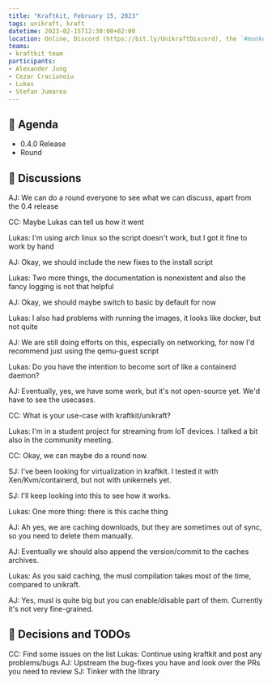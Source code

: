 ```yaml
---
title: "Kraftkit, February 15, 2023"
tags: unikraft, kraft
datetime: 2023-02-15T12:30:00+02:00
location: Online, Discord (https://bit.ly/UnikraftDiscord), the `#monkey-business` voice channel
teams:
- kraftkit team
participants:
- Alexander Jung
- Cezar Craciunoiu
- Lukas
- Stefan Jumarea
---
```


## :dart: Agenda

- 0.4.0 Release
- Round

## :closed_book: Discussions


AJ: We can do a round everyone to see what we can discuss, apart from the 0.4 release

CC: Maybe Lukas can tell us how it went

Lukas: I'm using arch linux so the script doesn't work, but I got it fine to work by hand

AJ: Okay, we should include the new fixes to the install script

Lukas: Two more things, the documentation is nonexistent and also the fancy logging is not that helpful

AJ: Okay, we should maybe switch to basic by default for now

Lukas: I also had problems with running the images, it looks like docker, but not quite

AJ: We are still doing efforts on this, especially on networking, for now I'd recommend just using the qemu-guest script

Lukas: Do you have the intention to become sort of like a containerd daemon?

AJ: Eventually, yes, we have some work, but it's not open-source yet. We'd have to see the usecases.

CC: What is your use-case with kraftkit/unikraft?

Lukas: I'm in a student project for streaming from IoT devices. I talked a bit also in the community meeting.

CC: Okay, we can maybe do a round now.

SJ: I've been looking for virtualization in kraftkit. I tested it with Xen/Kvm/containerd, but not with unikernels yet.

SJ: I'll keep looking into this to see how it works.

Lukas: One more thing: there is this cache thing

AJ: Ah yes, we are caching downloads, but they are sometimes out of sync, so you need to delete them manually.

AJ: Eventually we should also append the version/commit to the caches archives.

Lukas: As you said caching, the musl compilation takes most of the time, compared to unikraft.

AJ: Yes, musl is quite big but you can enable/disable part of them. Currently it's not very fine-grained.

## :wrench: Decisions and TODOs
CC: Find some issues on the list 
Lukas: Continue using kraftkit and post any problems/bugs
AJ: Upstream the bug-fixes you have and look over the PRs you need to review
SJ: Tinker with the library

